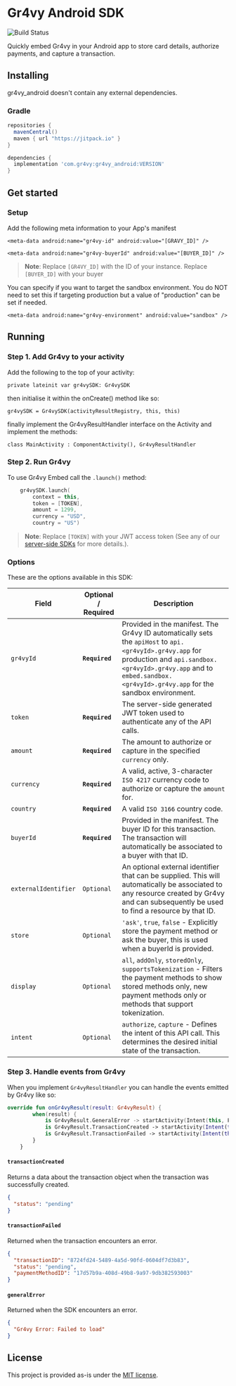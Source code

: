 # Gr4vy Android SDK

![Build Status](https://github.com/gr4vy/gr4vy-android/actions/workflows/build.yml/badge.svg?branch=main)

Quickly embed Gr4vy in your Android app to store card details, authorize payments, and capture a transaction.

## Installing

gr4vy_android doesn't contain any external dependencies.

### Gradle

```gradle
repositories {
  mavenCentral()
  maven { url "https://jitpack.io" }
}

dependencies {
  implementation 'com.gr4vy:gr4vy_android:VERSION'
}
```

## Get started

### Setup

Add the following meta information to your App's manifest

`<meta-data android:name="gr4vy-id" android:value="[GRAVY_ID]" />`

`<meta-data android:name="gr4vy-buyerId" android:value="[BUYER_ID]" />`

> **Note**:
> Replace `[GR4VY_ID]` with the ID of your instance.
> Replace `[BUYER_ID]` with your buyer

You can specify if you want to target the sandbox environment.
You do NOT need to set this if targeting production but a value of "production" can be set if needed.

`<meta-data android:name="gr4vy-environment" android:value="sandbox" />`

## Running

### Step 1. Add Gr4vy to your activity

Add the following to the top of your activity:

`private lateinit var gr4vySDK: Gr4vySDK`

then initialise it within the onCreate() method like so:

`gr4vySDK = Gr4vySDK(activityResultRegistry, this, this)`

finally implement the Gr4vyResultHandler interface on the Activity and implement the methods:

`class MainActivity : ComponentActivity(), Gr4vyResultHandler`

### Step 2. Run Gr4vy

To use Gr4vy Embed call the `.launch()` method:

```kotlin
    gr4vySDK.launch(
        context = this,
        token = [TOKEN],
        amount = 1299,
        currency = "USD",
        country = "US")
```

> **Note**:
> Replace `[TOKEN]` with your JWT access token (See any of our [server-side SDKs](https://github.com/gr4vy?q=sdk) for more details.).

### Options

These are the options available in this SDK: 

| Field                     | Optional / Required    | Description                                                                                                                                                                                                                                                                                                                               |
| ------------------------- | ----------- | ----------------------------------------------------------------------------------------------------------------------------------------------------------------------------------------------------------------------------------------------------------------------------------------------------------------------------------------- |
| `gr4vyId`                 | **`Required`**      | Provided in the manifest. The Gr4vy ID automatically sets the `apiHost` to `api.<gr4vyId>.gr4vy.app` for production and `api.sandbox.<gr4vyId>.gr4vy.app` and  to `embed.sandbox.<gr4vyId>.gr4vy.app` for the sandbox environment.|
| `token`                   | **`Required`**      | The server-side generated JWT token used to authenticate any of the API calls.|
| `amount`                  | **`Required`**      | The amount to authorize or capture in the specified `currency` only.|                                                                                   |
| `currency`                | **`Required`**      | A valid, active, 3-character `ISO 4217` currency code to authorize or capture the `amount` for.|
| `country`                 | **`Required`**      | A valid `ISO 3166` country code.|
| `buyerId`                 | **`Required`**      | Provided in the manifest. The buyer ID for this transaction. The transaction will automatically be associated to a buyer with that ID.|
| `externalIdentifier`      | `Optional`      | An optional external identifier that can be supplied. This will automatically be associated to any resource created by Gr4vy and can subsequently be used to find a resource by that ID. |
| `store`                   | `Optional`       | `'ask'`, `true`, `false` - Explicitly store the payment method or ask the buyer, this is used when a buyerId is provided.|
| `display`                 | `Optional`       | `all`, `addOnly`, `storedOnly`, `supportsTokenization` - Filters the payment methods to show stored methods only, new payment methods only or methods that support tokenization.
| `intent`                  | `Optional` | `authorize`, `capture` - Defines the intent of this API call. This determines the desired initial state of the transaction.|

### Step 3. Handle events from Gr4vy

When you implement `Gr4vyResultHandler` you can handle the events emitted by Gr4vy like so:

```kotlin
override fun onGr4vyResult(result: Gr4vyResult) {
        when(result) {
            is Gr4vyResult.GeneralError -> startActivity(Intent(this, FailureActivity::class.java))
            is Gr4vyResult.TransactionCreated -> startActivity(Intent(this, SuccessActivity::class.java))
            is Gr4vyResult.TransactionFailed -> startActivity(Intent(this, FailureActivity::class.java))
        }
    }
```

#### `transactionCreated`

Returns a data about the transaction object when the transaction was successfully created.

```json
{
  "status": "pending"
}
```

#### `transactionFailed`

Returned when the transaction encounters an error.

```json
{
  "transactionID": "8724fd24-5489-4a5d-90fd-0604df7d3b83",
  "status": "pending",
  "paymentMethodID": "17d57b9a-408d-49b8-9a97-9db382593003"
}
```

#### `generalError`

Returned when the SDK encounters an error.

```json
{
  "Gr4vy Error: Failed to load"
}
```

## License

This project is provided as-is under the [MIT license](LICENSE).

